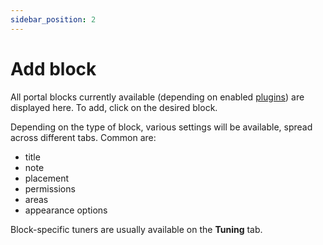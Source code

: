 ```yaml
---
sidebar_position: 2
---
```


# Add block
All portal blocks currently available (depending on enabled [plugins](/plugins/manage)) are displayed here. To add, click on the desired block.

Depending on the type of block, various settings will be available, spread across different tabs. Common are:
* title
* note
* placement
* permissions
* areas
* appearance options

Block-specific tuners are usually available on the **Tuning** tab.